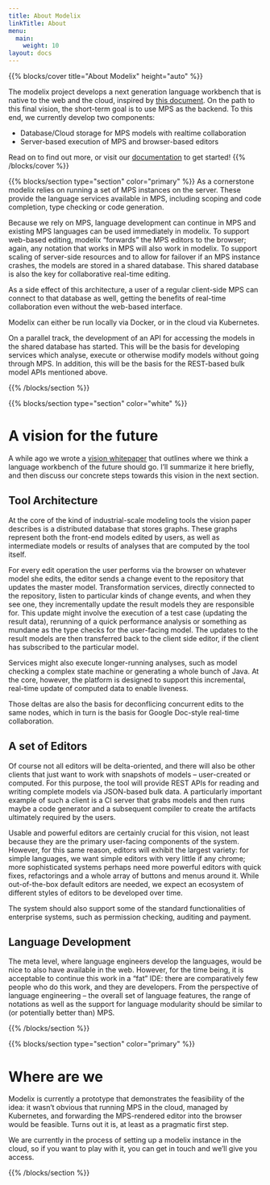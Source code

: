 ```yaml
---
title: About Modelix
linkTitle: About
menu:
  main:
    weight: 10
layout: docs
---
```



{{% blocks/cover title="About Modelix" height="auto" %}}

The modelix project develops a next generation language workbench that is native to the web and the cloud, inspired by [this document](http://voelter.de/data/pub/APlatformForSystemsAndBusinessModeling.pdf). On the path to this final vision, the short-term goal is to use MPS as the backend. To this end, we currently develop two components:

* Database/Cloud storage for MPS models with realtime collaboration
* Server-based execution of MPS and browser-based editors

Read on to find out more, or visit our [documentation](https://docs.modelix.org/) to get started!
{{% /blocks/cover %}}

{{% blocks/section type="section" color="primary" %}}
As a cornerstone modelix relies on running a set of MPS instances on the server. These provide the language services available in MPS, including scoping and code completion, type checking or code generation.

Because we rely on MPS, language development can continue in MPS and existing MPS languages can be used immediately in modelix. To support web-based editing, modelix “forwards” the MPS editors to the browser; again, any notation that works in MPS will also work in modelix. To support scaling of server-side resources and to allow for failover if an MPS instance crashes, the models are stored in a shared database. This shared database is also the key for collaborative real-time editing.

As a side effect of this architecture, a user of a regular client-side MPS can connect to that database as well, getting the benefits of real-time collaboration even without the web-based interface.

Modelix can either be run locally via Docker, or in the cloud via Kubernetes.

On a parallel track, the development of an API for accessing the models in the shared database has started. This will be the basis for developing services which analyse, execute or otherwise modify models without going through MPS. In addition, this will be the basis for the REST-based bulk model APIs mentioned above.

{{% /blocks/section %}}

{{% blocks/section type="section" color="white" %}}

# A vision for the future

A while ago we wrote a [vision whitepaper](https://voelter.de/data/pub/APlatformForSystemsAndBusinessModeling.pdf) that outlines where we think a language workbench of the future should go. I’ll summarize it here briefly, and then discuss our concrete steps towards this vision in the next section.

## Tool Architecture

At the core of the kind of industrial-scale modeling tools the vision paper describes is a distributed database that stores graphs. These graphs represent both the front-end models edited by users, as well as intermediate models or results of analyses that are computed by the tool itself.

For every edit operation the user performs via the browser on whatever model she edits, the editor sends a change event to the repository that updates the master model. Transformation services, directly connected to the repository, listen to particular kinds of change events, and when they see one, they incrementally update the result models they are responsible for. This update might involve the execution of a test case (updating the result data), rerunning of a quick performance analysis or something as mundane as the type checks for the user-facing model. The updates to the result models are then transferred back to the client side editor, if the client has subscribed to the particular model.

Services might also execute longer-running analyses, such as model checking a complex state machine or generating a whole bunch of Java. At the core, however, the platform is designed to support this incremental, real-time update of computed data to enable liveness.

Those deltas are also the basis for deconflicing concurrent edits to the same nodes, which in turn is the basis for Google Doc-style real-time collaboration.

## A set of Editors

Of course not all editors will be delta-oriented, and there will also be other clients that just want to work with snapshots of models – user-created or computed. For this purpose, the tool will provide REST APIs for reading and writing complete models via JSON-based bulk data. A particularly important example of such a client is a CI server that grabs models and then runs maybe a code generator and a subsequent compiler to create the artifacts ultimately required by the users.

Usable and powerful editors are certainly crucial for this vision, not least because they are the primary user-facing components of the system. However, for this same reason, editors will exhibit the largest variety: for simple languages, we want simple editors with very little if any chrome; more sophisticated systems perhaps need more powerful editors with quick fixes, refactorings and a whole array of buttons and menus around it. While out-of-the-box default editors are needed, we expect an ecosystem of different styles of editors to be developed over time.

The system should also support some of the standard functionalities of enterprise systems, such as permission checking, auditing and payment.

## Language Development

The meta level, where language engineers develop the languages, would be nice to also have available in the web. However, for the time being, it is acceptable to continue this work in a “fat” IDE: there are comparatively few people who do this work, and they are developers. From the perspective of language engineering – the overall set of language features, the range of notations as well as the support for language modularity should be similar to (or potentially better than) MPS.

{{% /blocks/section %}}

{{% blocks/section type="section" color="primary" %}}

# Where are we

Modelix is currently a prototype that demonstrates the feasibility of the idea: it wasn’t obvious that running MPS in the cloud, managed by Kubernetes, and forwarding the MPS-rendered editor into the browser would be feasible. Turns out it is, at least as a pragmatic first step.

We are currently in the process of setting up a modelix instance in the cloud, so if you want to play with it, you can get in touch and we’ll give you access.

{{% /blocks/section %}}
